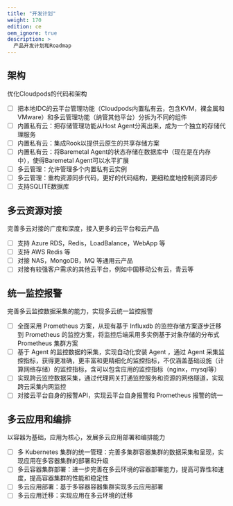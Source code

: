 ```yaml
---
title: "开发计划"
weight: 170
edition: ce
oem_ignore: true
description: >
  产品开发计划和Roadmap
---
```


## 架构

优化Cloudpods的代码和架构

- [ ] 把本地IDC的云平台管理功能（Cloudpods内置私有云，包含KVM，裸金属和VMware）和多云管理功能（纳管其他平台）分拆为不同的组件
- [ ] 内置私有云：把存储管理功能从Host Agent分离出来，成为一个独立的存储代理服务
- [ ] 内置私有云：集成Rook以提供云原生的共享存储方案
- [ ] 内置私有云：将Baremetal Agent的状态存储在数据库中（现在是在内存中），使得Baremetal Agent可以水平扩展
- [ ] 多云管理：允许管理多个内置私有云实例
- [ ] 多云管理：重构资源同步代码，更好的代码结构，更细粒度地控制资源同步
- [ ] 支持SQLITE数据库

## 多云资源对接

完善多云对接的广度和深度，接入更多的云平台和云产品

- [ ] 支持 Azure RDS，Redis，LoadBalance，WebApp 等
- [ ] 支持 AWS Redis 等
- [ ] 对接 NAS，MongoDB，MQ 等通用云产品
- [ ] 对接有较强客户需求的其他云平台，例如中国移动公有云，青云等

## 统一监控报警

完善多云监控数据采集的能力，实现多云统一监控报警

- [ ] 全面采用 Prometheus 方案，从现有基于 Influxdb 的监控存储方案逐步迁移到 Prometheus 的监控方案，将监控后端采用多实例基于对象存储的分布式 Prometheus 集群方案
- [ ] 基于 Agent 的监控数据的采集，实现自动化安装 Agent ，通过 Agent 采集监控指标，获得更准确，更丰富和更精细化的监控指标，不仅涵盖基础设施（计算网络存储）的监控指标，含可以包含应用的监控指标（nginx，mysql等）
- [ ] 实现跨云监控数据采集，通过代理网关打通监控服务和资源的网络隧道，实现跨云采集内网监控
- [ ] 对接云平台自身的报警API，实现云平台自身报警和 Prometheus 报警的统一

## 多云应用和编排

以容器为基础，应用为核心，发展多云应用部署和编排能力

- [ ] 多 Kubernetes 集群的统一管理：完善多集群容器集群的数据采集和呈现，实现应用在多容器集群的部署和升级
- [ ] 多云容器集群部署：进一步完善在多云环境的容器部署能力，提高可靠性和速度，提高容器集群的性能和稳定性
- [ ] 多云应用部署：基于多容器容器集群实现多云应用部署
- [ ] 多云应用迁移：实现应用在多云环境的迁移
